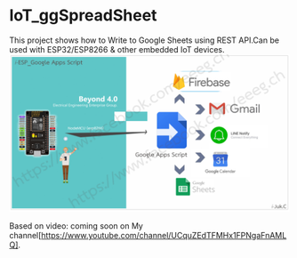 # IoT_ggSpreadSheet
This project shows how to Write to Google Sheets using REST API.Can be used with ESP32/ESP8266 &amp; other embedded IoT devices.
![alt text](https://github.com/ExploreLab/IoT_ggSpreadSheet/blob/master/ESP_GG_Script.jpg)

Based on video: coming soon on My channel[https://www.youtube.com/channel/UCquZEdTFMHx1FPNgaFnAMLQ].
